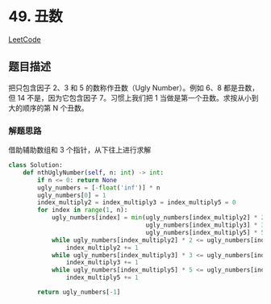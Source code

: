 # 49. 丑数

[LeetCode](https://leetcode-cn.com/problems/chou-shu-lcof/)

## 题目描述

把只包含因子 2、3 和 5 的数称作丑数（Ugly Number）。例如 6、8 都是丑数，但 14 不是，因为它包含因子 7。习惯上我们把 1 当做是第一个丑数。求按从小到大的顺序的第 N 个丑数。

### 解题思路

借助辅助数组和 3 个指针，从下往上进行求解

```python
class Solution:
    def nthUglyNumber(self, n: int) -> int:
        if n <= 0: return None
        ugly_numbers = [-float('inf')] * n
        ugly_numbers[0] = 1
        index_multiply2 = index_multiply3 = index_multiply5 = 0 
        for index in range(1, n):
            ugly_numbers[index] = min(ugly_numbers[index_multiply2] * 2,
                                      ugly_numbers[index_multiply3] * 3,
                                      ugly_numbers[index_multiply5] * 5)
            while ugly_numbers[index_multiply2] * 2 <= ugly_numbers[index]:
                index_multiply2 += 1
            while ugly_numbers[index_multiply3] * 3 <= ugly_numbers[index]:
                index_multiply3 += 1
            while ugly_numbers[index_multiply5] * 5 <= ugly_numbers[index]:
                index_multiply5 += 1

        return ugly_numbers[-1]
```
